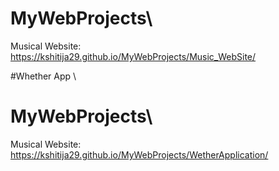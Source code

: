 # MyWebProjects\
Musical Website: https://kshitija29.github.io/MyWebProjects/Music_WebSite/

#Whether App \
# MyWebProjects\
Musical Website: https://kshitija29.github.io/MyWebProjects/WetherApplication/

